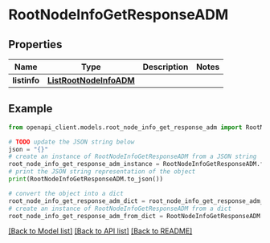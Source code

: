 # RootNodeInfoGetResponseADM


## Properties

Name | Type | Description | Notes
------------ | ------------- | ------------- | -------------
**listinfo** | [**ListRootNodeInfoADM**](ListRootNodeInfoADM.md) |  | 

## Example

```python
from openapi_client.models.root_node_info_get_response_adm import RootNodeInfoGetResponseADM

# TODO update the JSON string below
json = "{}"
# create an instance of RootNodeInfoGetResponseADM from a JSON string
root_node_info_get_response_adm_instance = RootNodeInfoGetResponseADM.from_json(json)
# print the JSON string representation of the object
print(RootNodeInfoGetResponseADM.to_json())

# convert the object into a dict
root_node_info_get_response_adm_dict = root_node_info_get_response_adm_instance.to_dict()
# create an instance of RootNodeInfoGetResponseADM from a dict
root_node_info_get_response_adm_from_dict = RootNodeInfoGetResponseADM.from_dict(root_node_info_get_response_adm_dict)
```
[[Back to Model list]](../README.md#documentation-for-models) [[Back to API list]](../README.md#documentation-for-api-endpoints) [[Back to README]](../README.md)


